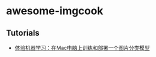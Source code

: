 # awesome-imgcook


## Tutorials

- [体验机器学习：在Mac电脑上训练和部署一个图片分类模型](https://github.com/imgcook/ml-mac-classify)
